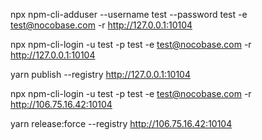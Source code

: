 npx npm-cli-adduser --username test --password test -e test@nocobase.com -r http://127.0.0.1:10104

npx npm-cli-login -u test -p test -e test@nocobase.com -r  http://127.0.0.1:10104

yarn publish --registry http://127.0.0.1:10104



npx npm-cli-login -u test -p test -e test@nocobase.com -r http://106.75.16.42:10104


yarn release:force --registry http://106.75.16.42:10104